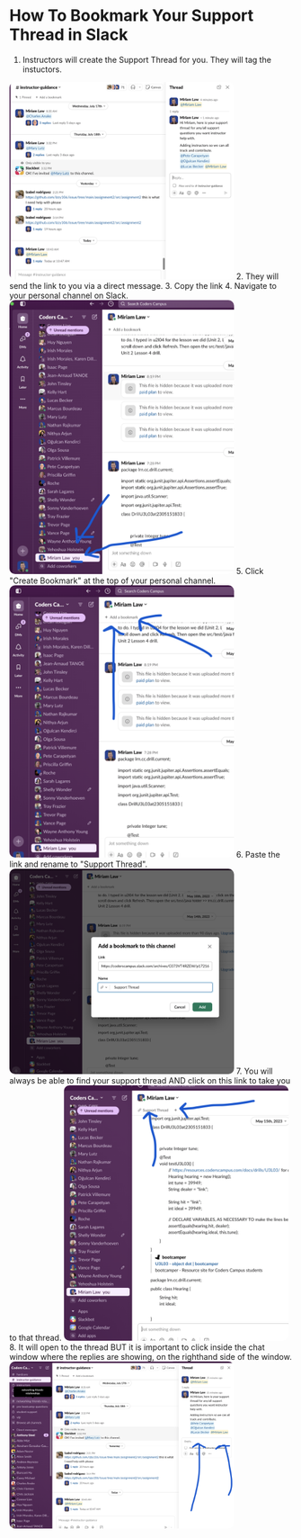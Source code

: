 # How To Bookmark Your Support Thread in Slack
1. Instructors will create the Support Thread for you. They will tag the instuctors. 
<img style="border-radius: 10px" width="400" alt="GitHub Desktop default" src="../images/InstructorGuidanceSupportThread1.png">
2. They will send the link to you via a direct message. 
3. Copy the link
4. Navigate to your personal channel on Slack.
<img style="border-radius: 10px" width="400" alt="GitHub Desktop default" src="../images/InstructorGuidanceSupportThread2.png">
5. Click "Create Bookmark" at the top of your personal channel. 
<img style="border-radius: 10px" width="400" alt="GitHub Desktop default" src="../images/InstructorGuidanceSupportThread3.png">
6. Paste the link and rename to "Support Thread". 
<img style="border-radius: 10px" width="400" alt="GitHub Desktop default" src="../images/InstructorGuidanceSupportThread4.png">
7. You will always be able to find your support thread AND click on this link to take you to that thread.
<img style="border-radius: 10px" width="400" alt="GitHub Desktop default" src="../images/InstructorGuidanceSupportThread6.png">
8. It will open to the thread BUT it is important to click inside the chat window where the replies are showing, on the righthand side of the window.
<img style="border-radius: 10px" width="400" alt="GitHub Desktop default" src="../images/InstructorGuidanceSupportThread5.png">